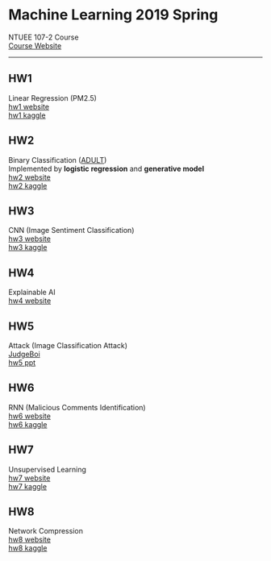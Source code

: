 # Machine Learning 2019 Spring
NTUEE 107-2 Course  
[Course Website](http://speech.ee.ntu.edu.tw/~tlkagk/courses_ML19.html)

***

## HW1
Linear Regression (PM2.5)  
[hw1 website](https://ntumlta2019.github.io/ml-web-hw1/)  
[hw1 kaggle](https://www.kaggle.com/c/ml2019spring-hw1)

## HW2
Binary Classification ([ADULT](https://archive.ics.uci.edu/ml/datasets/Adult))  
Implemented by **logistic regression** and **generative model**  
[hw2 website](https://ntumlta2019.github.io/ml-web-hw2/)  
[hw2 kaggle](https://www.kaggle.com/c/ml2019spring-hw2)

## HW3
CNN (Image Sentiment Classification)  
[hw3 website](https://ntumlta2019.github.io/ml-web-hw3/)  
[hw3 kaggle](https://www.kaggle.com/c/ml2019spring-hw3)

## HW4
Explainable AI  
[hw4 website](https://ntumlta2019.github.io/ml-web-hw4/)

## HW5
Attack (Image Classification Attack)  
[JudgeBoi](http://140.112.42.213:22224/)  
[hw5 ppt](https://docs.google.com/presentation/d/1RdBdCspgjXMnH3qzTS_m4RoQ0sT67VXoT-Oj7MERopA/edit?fbclid=IwAR2SChfpdxkJGBJJxqjp3TEfH_gO0JEm7gwgiiKxuycRPMjY05JcSYyYGvE#slide=id.p)

## HW6
RNN (Malicious Comments Identification)  
[hw6 website](https://ntumlta2019.github.io/ml-web-hw6/)  
[hw6 kaggle](https://www.kaggle.com/c/ml2019spring-hw6/)

## HW7
Unsupervised Learning  
[hw7 website](https://ntumlta2019.github.io/ml-web-hw7/)  
[hw7 kaggle](https://www.kaggle.com/c/ml2019spring-hw7/)

## HW8
Network Compression  
[hw8 website](https://ntumlta2019.github.io/ml-web-hw8/)  
[hw8 kaggle](https://www.kaggle.com/c/ml2019spring-hw8/)





